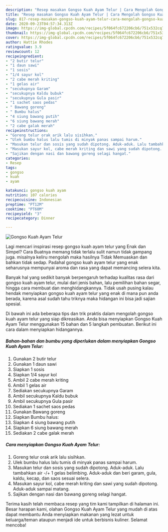 ```yaml
---
description: "Resep masakan Gongso Kuah Ayam Telur | Cara Mengolah Gongso Kuah Ayam Telur Yang Enak Dan Lezat"
title: "Resep masakan Gongso Kuah Ayam Telur | Cara Mengolah Gongso Kuah Ayam Telur Yang Enak Dan Lezat"
slug: 817-resep-masakan-gongso-kuah-ayam-telur-cara-mengolah-gongso-kuah-ayam-telur-yang-enak-dan-lezat
date: 2020-09-23T04:57:34.313Z
image: https://img-global.cpcdn.com/recipes/5f064fc672206cb6/751x532cq70/gongso-kuah-ayam-telur-foto-resep-utama.jpg
thumbnail: https://img-global.cpcdn.com/recipes/5f064fc672206cb6/751x532cq70/gongso-kuah-ayam-telur-foto-resep-utama.jpg
cover: https://img-global.cpcdn.com/recipes/5f064fc672206cb6/751x532cq70/gongso-kuah-ayam-telur-foto-resep-utama.jpg
author: Hattie Rhodes
ratingvalue: 3.9
reviewcount: 12
recipeingredient:
- "2 butir telur"
- "1 daun sawi"
- "1 sosis"
- "1/4 sayur kol"
- "2 cabe merah kriting"
- "1 gelas air"
- "secukupnya Garam"
- "secukupnya Kaldu bubuk"
- "secukupnya Gula pasir"
- "1 sachet saos pedas"
- " Bawang goreng"
- " Bumbu halus"
- "4 siung bawang putih"
- "6 siung bawang merah"
- "2 cabe galak merah"
recipeinstructions:
- "Goreng telur orak arik lalu sisihkan."
- "Ulek bumbu halus lalu tumis di minyak panas sampai harum."
- "Masukan telur dan sosis yang sudah dipotong. Aduk-aduk. Lalu tambahkan air -/+ 1 gelas belimbing. Aduk-aduk dan beri garam, gula, kaldu, kecap, dan saos sesuai selera."
- "Masukan sayur kol, cabe merah kriting dan sawi yang sudah dipotong. Aduk-aduk sampai matang."
- "Sajikan dengan nasi dan bawang goreng selagi hangat."
categories:
- Resep
tags:
- gongso
- kuah
- ayam

katakunci: gongso kuah ayam 
nutrition: 107 calories
recipecuisine: Indonesian
preptime: "PT12M"
cooktime: "PT60M"
recipeyield: "3"
recipecategory: Dinner

---
```



![Gongso Kuah Ayam Telur](https://img-global.cpcdn.com/recipes/5f064fc672206cb6/751x532cq70/gongso-kuah-ayam-telur-foto-resep-utama.jpg)

Lagi mencari inspirasi resep gongso kuah ayam telur yang Enak dan Simpel? Cara Buatnya memang tidak terlalu sulit namun tidak gampang juga. misalnya keliru mengolah maka hasilnya Tidak Memuaskan dan bahkan tidak sedap. Padahal gongso kuah ayam telur yang enak seharusnya mempunyai aroma dan rasa yang dapat memancing selera kita.

Banyak hal yang sedikit banyak berpengaruh terhadap kualitas rasa dari gongso kuah ayam telur, mulai dari jenis bahan, lalu pemilihan bahan segar, hingga cara membuat dan menghidangkannya. Tidak usah pusing kalau hendak menyiapkan gongso kuah ayam telur yang enak di mana pun anda berada, karena asal sudah tahu triknya maka hidangan ini bisa jadi sajian spesial.




Di bawah ini ada beberapa tips dan trik praktis dalam mengolah gongso kuah ayam telur yang siap dikreasikan. Anda bisa menyiapkan Gongso Kuah Ayam Telur menggunakan 15 bahan dan 5 langkah pembuatan. Berikut ini cara dalam menyiapkan hidangannya.

<!--inarticleads1-->

##### Bahan-bahan dan bumbu yang diperlukan dalam menyiapkan Gongso Kuah Ayam Telur:

1. Gunakan 2 butir telur
1. Gunakan 1 daun sawi
1. Siapkan 1 sosis
1. Siapkan 1/4 sayur kol
1. Ambil 2 cabe merah kriting
1. Ambil 1 gelas air
1. Sediakan secukupnya Garam
1. Ambil secukupnya Kaldu bubuk
1. Ambil secukupnya Gula pasir
1. Sediakan 1 sachet saos pedas
1. Gunakan  Bawang goreng
1. Siapkan  Bumbu halus:
1. Siapkan 4 siung bawang putih
1. Siapkan 6 siung bawang merah
1. Sediakan 2 cabe galak merah




<!--inarticleads2-->

##### Cara menyiapkan Gongso Kuah Ayam Telur:

1. Goreng telur orak arik lalu sisihkan.
1. Ulek bumbu halus lalu tumis di minyak panas sampai harum.
1. Masukan telur dan sosis yang sudah dipotong. Aduk-aduk. Lalu tambahkan air -/+ 1 gelas belimbing. Aduk-aduk dan beri garam, gula, kaldu, kecap, dan saos sesuai selera.
1. Masukan sayur kol, cabe merah kriting dan sawi yang sudah dipotong. Aduk-aduk sampai matang.
1. Sajikan dengan nasi dan bawang goreng selagi hangat.




Terima kasih telah membaca resep yang tim kami tampilkan di halaman ini. Besar harapan kami, olahan Gongso Kuah Ayam Telur yang mudah di atas dapat membantu Anda menyiapkan makanan yang lezat untuk keluarga/teman ataupun menjadi ide untuk berbisnis kuliner. Selamat mencoba!
